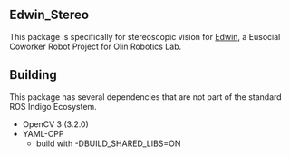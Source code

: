 ## Edwin\_Stereo

This package is specifically for stereoscopic vision for [Edwin](http://github.com/olinrobotics/edwin), a Eusocial Coworker Robot Project for Olin Robotics Lab.

## Building

This package has several dependencies that are not part of the standard ROS Indigo Ecosystem.

- OpenCV 3 (3.2.0)
- YAML-CPP
	- build with -DBUILD\_SHARED\_LIBS=ON

